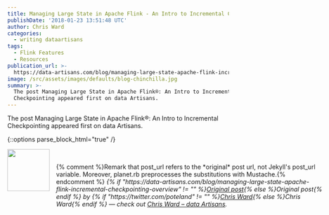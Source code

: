 ```yaml
---
title: Managing Large State in Apache Flink - An Intro to Incremental Checkpointing
publishDate: '2018-01-23 13:51:48 UTC'
author: Chris Ward
categories:
  - writing dataartisans
tags:
  - Flink Features
  - Resources
publication_url: >-
  https://data-artisans.com/blog/managing-large-state-apache-flink-incremental-checkpointing-overview
image: /src/assets/images/defaults/blog-chinchilla.jpg
summary: >-
  The post Managing Large State in Apache Flink®: An Intro to Incremental
  Checkpointing appeared first on data Artisans.
---
```

The post Managing Large State in Apache Flink®: An Intro to Incremental Checkpointing appeared first on data Artisans.


{::options parse_block_html="true" /}
<div class="author">
   <img src="https://www.rss-specifications.com/rss-spec-rss.gif" style="width: 96px; height: 96;">
   <span style="position: absolute; padding: 32px 15px;">{% comment %}Remark that post_url refers to the *original* post url, not Jekyll's post_url variable. Moreover, planet.rb preprocesses the substitutions with Mustache.{% endcomment %}
      <i>{% if "https://data-artisans.com/blog/managing-large-state-apache-flink-incremental-checkpointing-overview" != "" %}<a href="https://data-artisans.com/blog/managing-large-state-apache-flink-incremental-checkpointing-overview">Original post</a>{% else %}Original post{% endif %} by {% if "https://twitter.com/poteland" != "" %}<a href="https://twitter.com/poteland">Chris Ward</a>{% else %}Chris Ward{% endif %} &mdash; check out <a href="https://data-artisans.com">Chris Ward – data Artisans</a>.</i>
  </span>
</div>
